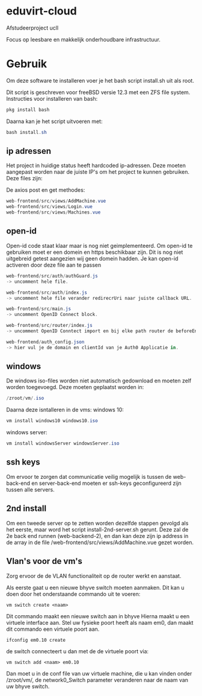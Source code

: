 # eduvirt-cloud
Afstudeerproject ucll

Focus op leesbare en makkelijk onderhoudbare infrastructuur.



# Gebruik
Om deze software te installeren voer je het bash script install.sh uit als root.

Dit script is geschreven voor freeBSD versie 12.3 met een ZFS file system.
Instructies voor installeren van bash:
```cs
pkg install bash
```
Daarna kan je het script uitvoeren met:
```cs
bash install.sh
```

## ip adressen
Het project in huidige status heeft hardcoded ip-adressen.
Deze moeten aangepast worden naar de juiste IP's om het project te kunnen gebruiken.
Deze files zijn:

De axios post en get methodes:
```cs
web-frontend/src/views/AddMachine.vue 
web-frontend/src/views/Login.vue 
web-frontend/src/views/Machines.vue
```

## open-id
Open-id code staat klaar maar is nog niet geimplementeerd.
Om open-id te gebruiken moet er een domein en https beschikbaar zijn.
Dit is nog niet uitgebreid getest aangezien wij geen domein hadden.
Je kan open-id activeren door deze file aan te passen
```cs
web-frontend/src/auth/authGuard.js
-> uncomment hele file.

web-frontend/src/auth/index.js
-> uncomment hele file verander redirecrUri naar juiste callback URL.

web-frontend/src/main.js
-> uncomment OpenID Connect block.

web-frontend/src/router/index.js
-> uncomment OpenID Conntect import en bij elke path router de beforeEnter uncommenten.

web-frontend/auth_config.json
-> hier vul je de domain en clientId van je Auth0 Applicatie in.


```
## windows
De windows iso-files worden niet automatisch gedownload en moeten zelf worden toegevoegd.
Deze moeten geplaatst worden in:
```cs
/zroot/vm/.iso
```
Daarna deze isntalleren in de vms:
windows 10:
```cs
vm install windows10 windows10.iso
```

windows server:
```cs
vm install windowsServer windowsServer.iso
```
## ssh keys
Om ervoor te zorgen dat communicatie veilig mogelijk is tussen de web-back-end en server-back-end moeten er ssh-keys geconfigureerd zijn tussen alle servers.
## 2nd install
Om een tweede server op te zetten worden dezelfde stappen gevolgd als het eerste, maar word het script install-2nd-server.sh gerunt.
Deze zal de 2e back end runnen (web-backend-2), en dan kan deze zijn ip address in de array in de file /web-frontend/src/views/AddMachine.vue gezet worden.

## Vlan's voor de vm's
Zorg ervoor de de VLAN functionaliteit op de router werkt en aanstaat.

Als eerste gaat u een nieuwe bhyve switch moeten aanmaken.
Dit kan u doen door het onderstaande commando uit te voeren:
```
vm switch create <naam>
```
Dit commando maakt een nieuwe switch aan in bhyve 
Hierna maakt u een virtuele interface aan. Stel uw fysieke poort heeft als naam em0, dan maakt dit commando een virtuele poort aan.
```
ifconfig em0.10 create
```
de switch connecteert u dan met de de virtuele poort via:
```
vm switch add <naam> em0.10
```
Dan moet u in de conf file van uw virtuele machine, die u kan vinden onder /zroot/vm/<naamMachine>, de network0_Switch parameter veranderen naar de naam van uw bhyve switch.
